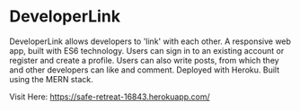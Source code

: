 # DeveloperLink
DeveloperLink allows developers to 'link' with each other. A responsive web app, built with ES6 technology. Users can sign in to an existing account or register and create a profile. Users can also write posts, from which they and other developers can like and comment. Deployed with Heroku.
Built using the MERN stack.

Visit Here: https://safe-retreat-16843.herokuapp.com/
